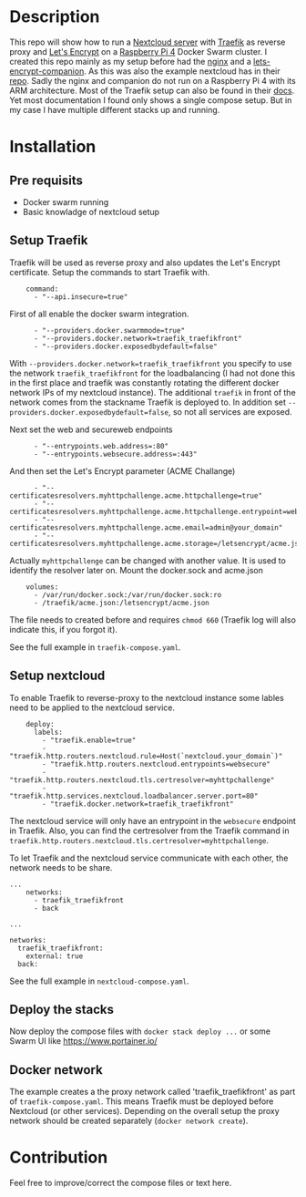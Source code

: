 # Description 
This repo will show how to run a [Nextcloud server](https://nextcloud.com/) with [Traefik](https://containo.us/traefik/) as reverse proxy and [Let's Encrypt](https://letsencrypt.org/) on a [Raspberry Pi 4](https://www.raspberrypi.org/products/raspberry-pi-4-model-b/) Docker Swarm cluster.
I created this repo mainly as my setup before had the [nginx](https://github.com/jwilder/nginx-proxy) and a [lets-encrypt-companion](https://github.com/JrCs/docker-letsencrypt-nginx-proxy-companion). As this was also the example nextcloud has in their [repo](https://github.com/nextcloud/docker/tree/master/.examples/docker-compose/with-nginx-proxy-self-signed-ssl/mariadb/fpm).
Sadly the nginx and companion do not run on a Raspberry Pi 4 with its ARM architecture.
Most of the Traefik setup can also be found in their [docs](https://docs.traefik.io/user-guides/docker-compose/acme-http/). Yet most documentation I found only shows a single compose setup. But in my case I have multiple different stacks up and running.
 
# Installation
## Pre requisits
- Docker swarm running
- Basic knowladge of nextcloud setup

## Setup Traefik
Traefik will be used as reverse proxy and also updates the Let's Encrypt certificate.
Setup the commands to start Traefik with.
```
    command:
      - "--api.insecure=true"
```

First of all enable the docker swarm integration. 
```
      - "--providers.docker.swarmmode=true"
      - "--providers.docker.network=traefik_traefikfront"
      - "--providers.docker.exposedbydefault=false"
```
With `--providers.docker.network=traefik_traefikfront` you specify to use the network `traefik_traefikfront` for the loadbalancing (I had not done this in the first place and traefik was constantly rotating the different docker network IPs of my nextcloud instance). The additional `traefik` in front of the network comes from the stackname Traefik is deployed to.
In addition set `--providers.docker.exposedbydefault=false`, so not all services are exposed.

Next set the web and secureweb endpoints
```
      - "--entrypoints.web.address=:80"
      - "--entrypoints.websecure.address=:443"
```

And then set the Let's Encrypt parameter (ACME Challange)
```
      - "--certificatesresolvers.myhttpchallenge.acme.httpchallenge=true"
      - "--certificatesresolvers.myhttpchallenge.acme.httpchallenge.entrypoint=web"
      - "--certificatesresolvers.myhttpchallenge.acme.email=admin@your_domain"
      - "--certificatesresolvers.myhttpchallenge.acme.storage=/letsencrypt/acme.json"
```
Actually `myhttpchallenge` can be changed with another value. It is used to identify the resolver later on.
Mount the docker.sock and acme.json
```
    volumes:
      - /var/run/docker.sock:/var/run/docker.sock:ro
      - /traefik/acme.json:/letsencrypt/acme.json
```
The file needs to created before and requires `chmod 660` (Traefik log will also indicate this, if you forgot it).

See the full example  in `traefik-compose.yaml`.

## Setup nextcloud
To enable Traefik to reverse-proxy to the nextcloud instance some lables need to be applied to the nextcloud service.
```
    deploy:
      labels:
        - "traefik.enable=true"
        - "traefik.http.routers.nextcloud.rule=Host(`nextcloud.your_domain`)"
        - "traefik.http.routers.nextcloud.entrypoints=websecure"
        - "traefik.http.routers.nextcloud.tls.certresolver=myhttpchallenge"
        - "traefik.http.services.nextcloud.loadbalancer.server.port=80"
        - "traefik.docker.network=traefik_traefikfront"
```
The nextcloud service will only have an entrypoint in the `websecure` endpoint in Traefik. Also, you can find the certresolver from the Traefik command in `traefik.http.routers.nextcloud.tls.certresolver=myhttpchallenge`.

To let Traefik and the nextcloud service communicate with each other, the network needs to be share.
```
...
    networks:
      - traefik_traefikfront
      - back
      
...

networks:
  traefik_traefikfront:
    external: true
  back:

```

See the full example in `nextcloud-compose.yaml`.

## Deploy the stacks
Now deploy the compose files with `docker stack deploy ...` or some Swarm UI like https://www.portainer.io/

## Docker network
The example creates a the proxy network called 'traefik_traefikfront' as part of `traefik-compose.yaml`. This means Traefik must be deployed before Nextcloud (or other services). Depending on the overall setup the proxy network should be created separately (`docker network create`).  

# Contribution
Feel free to improve/correct the compose files or text here.
